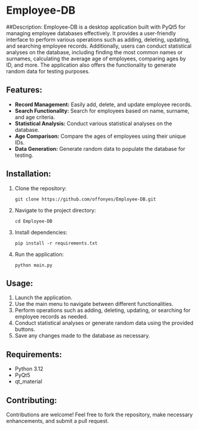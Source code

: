 # Employee-DB

##Description:
Employee-DB is a desktop application built with PyQt5 for managing employee databases effectively. It provides a user-friendly interface to perform various operations such as adding, deleting, updating, and searching employee records. Additionally, users can conduct statistical analyses on the database, including finding the most common names or surnames, calculating the average age of employees, comparing ages by ID, and more. The application also offers the functionality to generate random data for testing purposes.

## Features:
- **Record Management:** Easily add, delete, and update employee records.
- **Search Functionality:** Search for employees based on name, surname, and age criteria.
- **Statistical Analysis:** Conduct various statistical analyses on the database.
- **Age Comparison:** Compare the ages of employees using their unique IDs.
- **Data Generation:** Generate random data to populate the database for testing.

## Installation:
1. Clone the repository:
   ```
   git clone https://github.com/offonyes/Employee-DB.git
   ```
2. Navigate to the project directory:
   ```
   cd Employee-DB
   ```
3. Install dependencies:
   ```
   pip install -r requirements.txt
   ```
4. Run the application:
   ```
   python main.py
   ```

## Usage:
1. Launch the application.
2. Use the main menu to navigate between different functionalities.
3. Perform operations such as adding, deleting, updating, or searching for employee records as needed.
4. Conduct statistical analyses or generate random data using the provided buttons.
5. Save any changes made to the database as necessary.

## Requirements:
- Python 3.12
- PyQt5
- qt_material

## Contributing:
Contributions are welcome! Feel free to fork the repository, make necessary enhancements, and submit a pull request.

